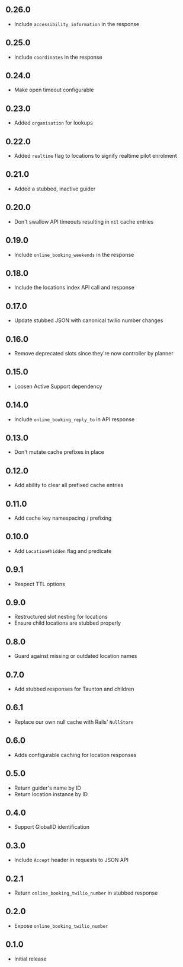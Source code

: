 ## 0.26.0

* Include `accessibility_information` in the response

## 0.25.0

* Include `coordinates` in the response

## 0.24.0

* Make open timeout configurable

## 0.23.0

* Added `organisation` for lookups

## 0.22.0

* Added `realtime` flag to locations to signify realtime pilot enrolment

## 0.21.0

* Added a stubbed, inactive guider

## 0.20.0

* Don't swallow API timeouts resulting in `nil` cache entries

## 0.19.0

* Include `online_booking_weekends` in the response

## 0.18.0

* Include the locations index API call and response

## 0.17.0

* Update stubbed JSON with canonical twilio number changes

## 0.16.0

* Remove deprecated slots since they're now controller by planner

## 0.15.0

* Loosen Active Support dependency

## 0.14.0

* Include `online_booking_reply_to` in API response

## 0.13.0

* Don't mutate cache prefixes in place

## 0.12.0

* Add ability to clear all prefixed cache entries

## 0.11.0

* Add cache key namespacing / prefixing

## 0.10.0

* Add `Location#hidden` flag and predicate

## 0.9.1

* Respect TTL options

## 0.9.0

* Restructured slot nesting for locations
* Ensure child locations are stubbed properly

## 0.8.0

* Guard against missing or outdated location names

## 0.7.0

* Add stubbed responses for Taunton and children

## 0.6.1

* Replace our own null cache with Rails' `NullStore`

## 0.6.0

* Adds configurable caching for location responses

## 0.5.0

* Return guider's name by ID
* Return location instance by ID

## 0.4.0

* Support GlobalID identification

## 0.3.0

* Include `Accept` header in requests to JSON API

## 0.2.1

* Return `online_booking_twilio_number` in stubbed response

## 0.2.0

* Expose `online_booking_twilio_number`

## 0.1.0

* Initial release
